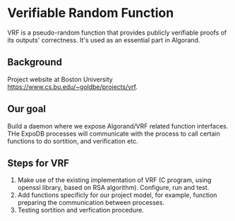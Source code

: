 # Verifiable Random Function

VRF is a pseudo-random function that provides publicly verifiable proofs of its outputs' correctness. It's used as an essential part in Algorand.

## Background

Project website at Boston University https://www.cs.bu.edu/~goldbe/projects/vrf.

## Our goal
Build a daemon where we expose Algorand/VRF related function interfaces. THe ExpoDB processes will communicate with the process to call certain functions to do sortition, and verification etc.

## Steps for VRF
1. Make use of the existing implementation of VRF (C program, using openssl library, based on RSA algorithm). Configure, run and test.
2. Add functions specificly for our project model, for example, function preparing the communication between processes.
3. Testing sortition and verfication procedure.
